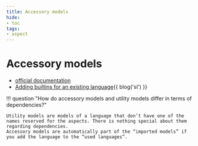 ```yaml
---
title: Accessory models
hide:
- toc
tags:
- aspect
---
```


# Accessory models

- [official documentation](https://www.jetbrains.com/help/mps/accessories.html)
- [Adding builtins for an existing language](https://specificlanguages.com/posts/2022-05/19-adding-builtins-for-existing-language/){{ blog('sl') }}

!!! question "How do accessory models and utility models differ in terms of dependencies?"

    Utility models are models of a language that don’t have one of the names reserved for the aspects. There is nothing special about them regarding dependencies.
    Accessory models are automatically part of the “imported models” if you add the language to the “used languages”.